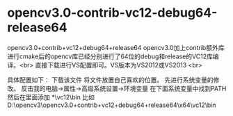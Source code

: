 # opencv3.0-contrib-vc12-debug64-release64
opencv3.0+contrib+vc12+debug64+release64
opencv3.0加上contrib额外库进行cmake后的opencv库已经分别进行了64位的debug和release的VC12库编译。\<br>
直接下载进行VS配置即可。VS版本为VS2012或VS2013 \<br>

具体配置如下：
下载该文件
将文件放置自己喜欢的位置。
先进行系统变量的修改。
反击我的电脑->属性->高级系统设置->环境变量
在下面系统变量中找到PATH
然后在里面添加 *\vc12\bin 比如
D:\opencv3\opencv3.0+contrib+vc12+debug64+release64\x64\vc12\bin 

